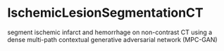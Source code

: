 # IschemicLesionSegmentationCT
segment ischemic infarct and hemorrhage on non-contrast CT using a dense multi-path contextual generative adversarial network (MPC-GAN) 

